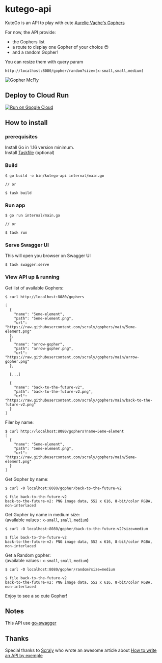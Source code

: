 # kutego-api

KuteGo is an API to play with cute [Aurelie Vache's Gophers](https://github.com/scraly/gophers)

For now, the API provide:

* the Gophers list
* a route to display one Gopher of your choice 😍
* and a random Gopher!

You can resize them with query param 
```
http://localhost:8080/gopher/random?size=[x-small,small,medium]
```

![Gopher McFly](https://raw.githubusercontent.com/scraly/gophers/main/back-to-the-future-v2.png)

## Deploy to Cloud Run

[![Run on Google Cloud](https://deploy.cloud.run/button.svg)](https://deploy.cloud.run)

## How to install 

### prerequisites
Install Go in 1.16 version minimum.  
Install [Taskfile](https://taskfile.dev/#/installation) (optional)

### Build 

``` 
$ go build -o bin/kutego-api internal/main.go

// or 

$ task build
```

### Run app 

``` 
$ go run internal/main.go

// or 

$ task run
```

### Serve Swagger UI 

This will open you browser on Swagger UI
``` 
$ task swagger:serve
```
### View API up & running

Get list of available Gophers:

```
$ curl http://localhost:8080/gophers

[
  {
    "name": "5eme-element",
    "path": "5eme-element.png",
    "url": "https://raw.githubusercontent.com/scraly/gophers/main/5eme-element.png"
  },
  {
    "name": "arrow-gopher",
    "path": "arrow-gopher.png",
    "url": "https://raw.githubusercontent.com/scraly/gophers/main/arrow-gopher.png"
  },

  [...]

  {
    "name": "back-to-the-future-v2",
    "path": "back-to-the-future-v2.png",
    "url": "https://raw.githubusercontent.com/scraly/gophers/main/back-to-the-future-v2.png"
  }
]
```
Filer by name: 
```
$ curl http://localhost:8080/gophers?name=5eme-element
[
  {
    "name": "5eme-element",
    "path": "5eme-element.png",
    "url": "https://raw.githubusercontent.com/scraly/gophers/main/5eme-element.png"
  }
]
```

Get Gopher by name:

```
$ curl -O localhost:8080/gopher/back-to-the-future-v2

$ file back-to-the-future-v2
back-to-the-future-v2: PNG image data, 552 x 616, 8-bit/color RGBA, non-interlaced
```

Get Gopher by name in medium size:  
(available values : `x-small`, `small`, `medium`)
```
$ curl -O localhost:8080/gopher/back-to-the-future-v2?size=medium

$ file back-to-the-future-v2
back-to-the-future-v2: PNG image data, 552 x 616, 8-bit/color RGBA, non-interlaced
```

Get a Random gopher:  
(available values : `x-small`, `small`, `medium`)
```
$ curl -O localhost:8080/gopher/random?size=medium

$ file back-to-the-future-v2
back-to-the-future-v2: PNG image data, 552 x 616, 8-bit/color RGBA, non-interlaced
```

Enjoy to see a so cute Gopher! 

## Notes

This API use [go-swagger](https://goswagger.io/install.html)

## Thanks 

Special thanks to [Scraly](https://github.com/scraly) who wrote an awesome article about [How to write an API by exemple](https://dev.to/aurelievache/learning-go-by-examples-part-2-create-an-http-rest-api-server-in-go-1cdm)
